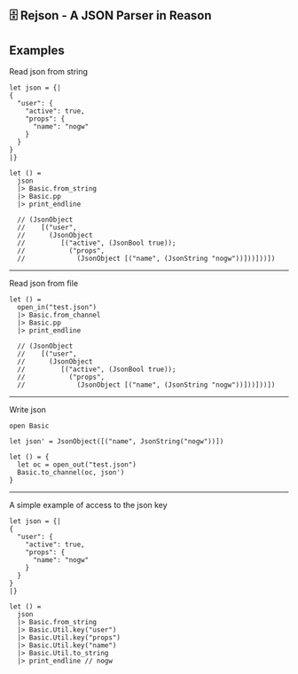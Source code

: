 ## 🗄️ Rejson - A JSON Parser in Reason
## Examples

Read json from string
```reason
let json = {|
{ 
  "user": {
    "active": true,
    "props": {
      "name": "nogw"
    }
  }
} 
|} 

let () = 
  json 
  |> Basic.from_string 
  |> Basic.pp
  |> print_endline

  // (JsonObject
  //    [("user",
  //      (JsonObject
  //         [("active", (JsonBool true));
  //           ("props", 
  //             (JsonObject [("name", (JsonString "nogw"))]))]))])
```
---

Read json from file

```reason 
let () = 
  open_in("test.json")
  |> Basic.from_channel 
  |> Basic.pp
  |> print_endline

  // (JsonObject
  //    [("user",
  //      (JsonObject
  //         [("active", (JsonBool true));
  //           ("props", 
  //             (JsonObject [("name", (JsonString "nogw"))]))]))])

```

---

Write json

```reason
open Basic

let json' = JsonObject([("name", JsonString("nogw"))])

let () = {
  let oc = open_out("test.json")
  Basic.to_channel(oc, json') 
}
```

---

A simple example of access to the json key

```reason
let json = {|
{ 
  "user": {
    "active": true,
    "props": {
      "name": "nogw"
    }
  }
} 
|} 

let () = 
  json
  |> Basic.from_string
  |> Basic.Util.key("user") 
  |> Basic.Util.key("props")
  |> Basic.Util.key("name")
  |> Basic.Util.to_string
  |> print_endline // nogw
```